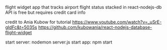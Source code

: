 flight widget app that tracks airport flight status
stacked in react-nodejs-db
API is free but requires credit card info

credit to Ania Kubow for tutorial
https://www.youtube.com/watch?v=_uSrE-gIdFc&t=5035s
https://github.com/kubowania/react-nodejs-database-flight-widget

start server: nodemon server.js
start app: npm start